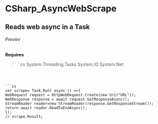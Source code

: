 # CSharp_AsyncWebScrape
## Reads web async in a Task
###### Previev
**Requires**
> ``cs
 System.Threading.Tasks
 System.IO
 System.Net
 ```



```cs 
var scrape= Task.Run( async () =>{
WebRequest request = HttpWebRequest.Create(new Uri("URL"));
WebResponse response = await request.GetResponseAsync();
StreamReader reader=new StreamReader(response.GetResponseStream());
return await reader.ReadToEndAsync();
}); 
// scrape.Result;
```


